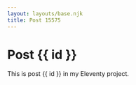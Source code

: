 ```yaml
---
layout: layouts/base.njk
title: Post 15575
---
```


# Post {{ id }}

This is post {{ id }} in my Eleventy project.
